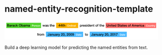 # named-entity-recognition-template

![ner-image](images/ner-image.png)

Build a deep learning model for predicting the named entities from text.
